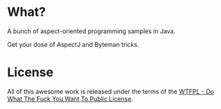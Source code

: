 # What?

A bunch of aspect-oriented programming samples in Java.

Get your dose of AspectJ and Byteman tricks.

# License

All of this awesome work is released under the terms of the
[WTFPL - Do What The Fuck You Want To Public License](http://sam.zoy.org/wtfpl/).


